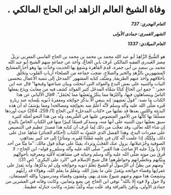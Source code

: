 <h1 dir="rtl">وفاة الشيخ العالم الزاهد ابن الحاج المالكي  .</h1>

<h5 dir="rtl">العام الهجري:  737

الشهر القمري: جمادى الأولى

العام الميلادي: 1337</h5>

<p dir="rtl">هو الشَّيخُ الزَّاهِدُ أبو عبد الله محمد بن محمد بن محمد بن الحاج الفاسي المغربي نزيلُ مِصرَ العَبدري الفقيه المالكي عُرِفَ بابنِ الحاجِّ، وأخذ عن جماعةٍ منهم الشيخ أبو عبد الله محمد بن سعيد بن أبي جمرة، قَدِمَ القاهرة وسَمِعَ بها الحديث وحَدَّث بها وهو أحدُ المشايخ المشهورين بالزُّهدِ والخير والصلاح، صَحِبَ جماعة من الصلحاء أربابِ القلوب وتخَلَّق بأخلاقهم وأخذ عنهم الطريقةَ, وصَنَّف كتابه المشهور "المدخل إلى تنمية الأعمال بتحسين النيات والتنبيه على بعض البدع والعوائد التي انتحلت وبيان شناعتها وقبحها" قال عنه ابن حجر: " جمع ابن الحاجِّ كتابًا سَمَّاه المدخَل كثير الفوائد كشف فيه من معايبَ وبِدَع يفعلها الناسُ ويتساهلون فيها، وأكثَرُها مما ينكَرُ وبَعضُها مما يُحتَمَل". #قال الألباني عن هذا الكتاب ما نصه: "قولُ بَعضِهم: إنه ينبغي ألَّا يذكُرَ حوائِجَه ومغفرةَ ذُنوبِه بلِسانِه عند زيارةِ قَبرِه صَلَّى الله عليه وآله وسلم لأنَّه أعلَمُ منه بحوائِجِه ومصالحه! ومما يؤسَفُ له أن هذه البدعة واللتين بعدها قد نقلتها من «كتاب المدخل» لابن الحاج (1/ 259، 264) حيث أوردها مسلِّمًا بها كأنَّها من الأمور المنصوصِ عليها في الشِّريعةِ، وله من هذا النحو أمثلة كثيرة سبق بعضُها دون التنبيه على أنها منه، وسنذكر قسمًا كبيرًا منها في الكتابِ الخاصِّ بالبدع إن شاء الله تعالى، وقد تعجَّبَ من ذلك لِما عُرِف أن كتابه هذا مَصدرٌ عظيم في التنصيص على مفردات البدع، وهذا الفصل الذي خَتَمتُ به الكتاب (أحكام الجنائز) شاهِدٌ عدل على ذلك، ولكِنَّك إذا علمت أنَّه كان في عِلمِه مُقَلِّدًا لِغَيره، ومتأثرًا إلى حد كبير بمذاهِبِ الصوفية وخُزَعبلاتها، يزول عنك العَجَبُ وتزداد يقينًا على صِحَّةِ قول مالك: "ما مِنَّا من أحد إلا رَدَّ ورُدَّ عليه الا صاحِبُ هذا القبر" صلَّى الله عليه وآله وسلم, و قوله- ابن الحاج-: لا فَرقَ بين موتِه صَلَّى الله عليه وآله وسلم وحياتِه في مشاهدتِه لأُمَّتِه ومعرفتِه بأحوالِهم ونيَّاتِهم وتحَسُّراتهم وخواطِرِهم! قال شيخ الإسلام في "الرد على البكري" (ص 31): "ومنهم من يظنُّ أن الرَّسولَ أو الشيخَ يَعلَمُ ذنوبه وحوائِجَه وإن لم يذكُرْها، وأنه يَقدِرُ على غفرانِها وقضاء حوائجه ويَقدِرُ على ما يقدِرُ الله، ويَعلَمُ ما يعلم الله، وهؤلاء قد رأيتُهم وسَمِعتُ هذا منهم وعنهم شيوخٌ يقتدى بهم، ومُفتون وقضاة ومدرسون! والله المستعان، ولا حول ولا قوة إلا بالله" توفي ابن الحاج عن بضع وثمانين، وكانت وفاته في العشرين من جمادى الأولى، ودُفِنَ بالقرافة وقد عَلَت سِنُّه وكُفَّ بَصَرُه، وكانت جنازتُه عظيمةً.</p></br>
